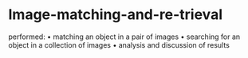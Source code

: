 # Image-matching-and-re-trieval

performed:
• matching an object in a pair of images
• searching for an object in a collection of images
• analysis and discussion of results
